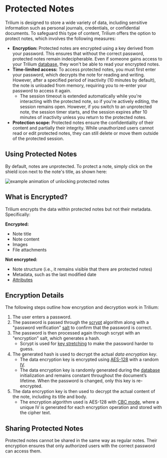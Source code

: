 # Protected Notes
Trilium is designed to store a wide variety of data, including sensitive information such as personal journals, credentials, or confidential documents. To safeguard this type of content, Trilium offers the option to protect notes, which involves the following measures:

*   **Encryption:** Protected notes are encrypted using a key derived from your password. This ensures that without the correct password, protected notes remain indecipherable. Even if someone gains access to your Trilium [database](../../Advanced%20Usage/Database.md), they won't be able to read your encrypted notes.
*   **Time-limited access:** To access protected notes, you must first enter your password, which decrypts the note for reading and writing. However, after a specified period of inactivity (10 minutes by default), the note is unloaded from memory, requiring you to re-enter your password to access it again.
    *   The session timeout is extended automatically while you're interacting with the protected note, so if you're actively editing, the session remains open. However, if you switch to an unprotected note, the session timer starts, and the session expires after 10 minutes of inactivity unless you return to the protected notes.
*   **Protection scope:** Protected notes ensure the confidentiality of their content and partially their integrity. While unauthorized users cannot read or edit protected notes, they can still delete or move them outside of the protected session.

## Using Protected Notes

By default, notes are unprotected. To protect a note, simply click on the shield icon next to the note's title, as shown here:

![example animation of unlocking protected notes](Protected%20Notes_protecting.gif)

## What is Encrypted?

Trilium encrypts the data within protected notes but not their metadata. Specifically:

**Encrypted:**

*   Note title
*   Note content
*   Images
*   File attachments

**Not encrypted:**

*   Note structure (i.e., it remains visible that there are protected notes)
*   Metadata, such as the last modified date
*   [Attributes](../../Advanced%20Usage/Attributes.md)

## Encryption Details

The following steps outline how encryption and decryption work in Trilium:

1.  The user enters a password.
2.  The password is passed through the [scrypt](https://en.wikipedia.org/wiki/Scrypt) algorithm along with a "password verification" [salt](https://en.wikipedia.org/wiki/Salt_\(cryptography\)) to confirm that the password is correct.
3.  The password is then processed again through scrypt with an "encryption" salt, which generates a hash.
    *   Scrypt is used for [key stretching](https://en.wikipedia.org/wiki/Key_stretching) to make the password harder to guess.
4.  The generated hash is used to decrypt the actual _data encryption key_.
    *   The data encryption key is encrypted using [AES-128](https://en.wikipedia.org/wiki/Advanced_Encryption_Standard) with a random [IV](https://en.wikipedia.org/wiki/Initialization_vector).
    *   The data encryption key is randomly generated during the [database](../../Advanced%20Usage/Database.md) initialization and remains constant throughout the document’s lifetime. When the password is changed, only this key is re-encrypted.
5.  The data encryption key is then used to decrypt the actual content of the note, including its title and body.
    *   The encryption algorithm used is AES-128 with [CBC mode](https://en.wikipedia.org/wiki/Block_cipher_mode_of_operation), where a unique IV is generated for each encryption operation and stored with the cipher text.

## Sharing Protected Notes

Protected notes cannot be shared in the same way as regular notes. Their encryption ensures that only authorized users with the correct password can access them.